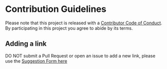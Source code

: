 # Contribution Guidelines

Please note that this project is released with a [Contributor Code of Conduct](code-of-conduct.md). By participating in this project you agree to abide by its terms.

## Adding a link

DO NOT submit a Pull Request or open an issue to add a new link, please use the [Suggestion Form here]()

